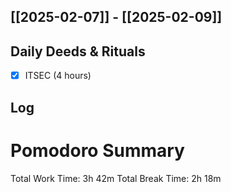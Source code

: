 ## [[2025-02-07]] - [[2025-02-09]]

## Daily Deeds & Rituals

- [x] ITSEC (4 hours)
## Log
# Pomodoro Summary

Total Work Time: 3h 42m
Total Break Time: 2h 18m
